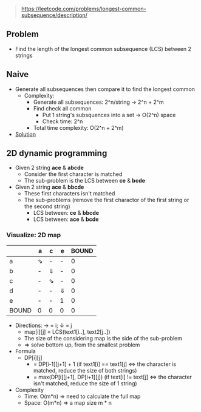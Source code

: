 > https://leetcode.com/problems/longest-common-subsequence/description/

## Problem

- Find the length of the longest common subsequence (LCS) between 2 strings

## Naive

- Generate all subsequences then compare it to find the longest common
    - Complexity:
        - Generate all subsequences: 2^n/string -> 2^n + 2^m
        - Find check all common
            - Put 1 string's subsquences into a set -> O(2^n) space
            - Check time: 2^n
        - Total time complexity: O(2^n + 2^m)
- [Solution](./go-sol/naive.go)

## 2D dynamic programming

- Given 2 string **ace** & **abcde**
    - Consider the first character is matched 
    - The sub-problem is the LCS between **ce** & **bcde**
- Given 2 string **ace** & **bbcde**
    - These first characters isn't matched
    - The sub-problems (remove the first charactor of the first string or the second string)
        - LCS between: **ce** & **bbcde**
        - LCS between: **ace** & **bcde**

### Visualize: 2D map

|       | a   | c   | e   | BOUND |
| ----- | --- | --- | --- | ----- |
| a     | ⇘   | -   | -   | 0     |
| b     | -   | ⇓   | -   | 0     |
| c     | -   | ⇘   | -   | 0     |
| d     | -   | -   | ⇓   | 0     |
| e     | -   | -   | 1   | 0     |
| BOUND | 0   | 0   | 0   | 0     |

- Directions: → = i; ↓ = j
    - map[i][j] = LCS(text1[i..], text2[j..])
    - The size of the considering map is the side of the sub-problem
    - => solve bottom up, from the smallest problem
- Formula
    - DP[i][j]
        - = DP[i-1][j+1] + 1 (if text1[i] == text1[j] <=> the character is matched, reduce the size of both strings)
        - = max(DP[i][j+1], DP[i+1][j]) (if text[i] != text[j] <=> the character isn't matched, reduce the size of 1 string)
- Complexity
    - Time: O(m*n) => need to calculate the full map
    - Space: O(m*n) => a map size m * n